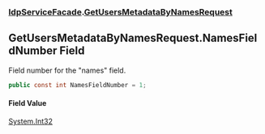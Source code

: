 ### [IdpServiceFacade](../index.md 'IdpServiceFacade').[GetUsersMetadataByNamesRequest](index.md 'IdpServiceFacade\.GetUsersMetadataByNamesRequest')

## GetUsersMetadataByNamesRequest\.NamesFieldNumber Field

Field number for the "names" field\.

```csharp
public const int NamesFieldNumber = 1;
```

#### Field Value
[System\.Int32](https://learn.microsoft.com/en-us/dotnet/api/system.int32 'System\.Int32')